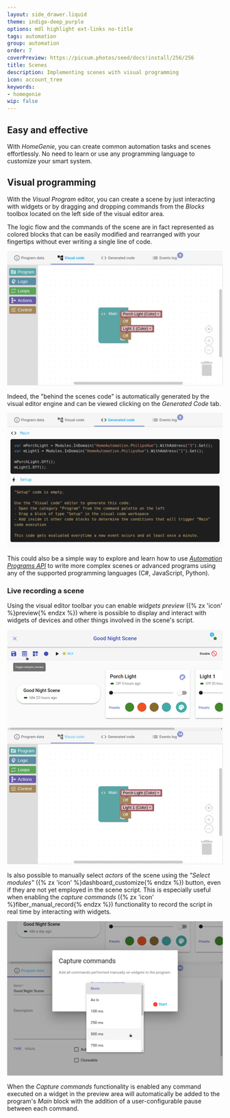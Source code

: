```yaml
---
layout: side_drawer.liquid
theme: indigo-deep_purple
options: mdl highlight ext-links no-title
tags: automation
group: automation
order: 7
coverPreview: https://picsum.photos/seed/docs!install/256/256
title: Scenes
description: Implementing scenes with visual programming
icon: account_tree
keywords:
- homegenie
wip: false
---
```



## Easy and effective   

With *HomeGenie*, you can create common automation tasks and scenes effortlessly.
No need to learn or use any programming language to customize your smart system.


## Visual programming

With the *Visual Program* editor, you can create a scene by just interacting with
widgets or by dragging and dropping commands from the *Blocks* toolbox located on the left
side of the visual editor area.

The logic flow and the commands of the scene are in fact represented as colored blocks that can be
easily modified and rearranged with your fingertips without ever writing a single line of
code.

<div class="media-container">
    <img src="images/visual_editor_03.png">
</div>


Indeed, the "behind the scenes code" is automatically generated by the visual editor engine
and can be viewed clicking on the *Generated Code* tab.

<div class="media-container">
    <img src="images/visual_editor_04.png">
</div>


This could also be a simple way to explore and learn how to use [*Automation Programs API*](../../../api/1.4/ape/annotated.html)
to write more complex scenes or advanced programs using any of the supported programming languages (C#, JavaScript, Python).


### Live recording a scene

Using the visual editor toolbar you can enable *widgets preview*
({% zx 'icon' %}preview{% endzx %}) where is possible to display and interact
with widgets of devices and other things involved in the scene's script.

<div class="media-container">
    <img src="images/visual_editor_06.png">
</div>

Is also possible to manually select *actors* of the scene using the *"Select modules"*
({% zx 'icon' %}dashboard_customize{% endzx %}) button, even if they are not yet
employed in the scene script. This is especially useful when enabling the
*capture commands* ({% zx 'icon' %}fiber_manual_record{% endzx %}) functionality
to record the script in real time by interacting with widgets.

<div class="media-container">
    <img src="images/visual_editor_07.png">
</div>

When the *Capture commands* functionality is enabled any command executed on a widget
in the preview area will automatically be added to the program's *Main* block with the
addition of a user-configurable pause between each command.

<!--

### Using the Blocks toolbox


...


## Client side scenes with HomeGenie Panel

(client side)

```
Example script recording -- UPnP media server and movie playback on a tv, with
a few light effects scene
```

....

-->
